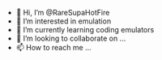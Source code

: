 - 👋 Hi, I’m @RareSupaHotFire
- 👀 I’m interested in emulation
- 🌱 I’m currently learning coding emulators
- 💞️ I’m looking to collaborate on ...
- 📫 How to reach me ...

<!---
RareSupaHotFire/RareSupaHotFire is a ✨ special ✨ repository because its `README.md` (this file) appears on your GitHub profile.
You can click the Preview link to take a look at your changes.
--->
